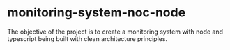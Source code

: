 # monitoring-system-noc-node

The objective of the project is to create a monitoring system with node and typescript being built with clean architecture principles.
